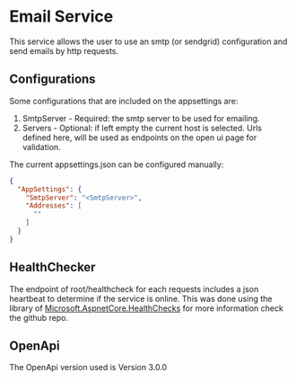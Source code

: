 # Email Service

This service allows the user to use an smtp (or sendgrid) configuration and send emails by http requests. 

## Configurations

Some configurations that are included on the appsettings are:

1. SmtpServer - Required: the smtp server to be used for emailing.
1. Servers - Optional: if left empty the current host is selected. Urls defined here, will be used as endpoints on the open ui page for validation.

The current appsettings.json can be configured manually:

```json
{
  "AppSettings": {
    "SmtpServer": "<SmtpServer>",
    "Addresses": [
      ""
    ]
  }
}

```

## HealthChecker

The endpoint of root/healthcheck for each requests includes a json heartbeat to determine if the service is online. This was done using the library of [Microsoft.AspnetCore.HealthChecks](https://github.com/dotnet-architecture/HealthChecks) for more information check the github repo.

## OpenApi

The OpenApi version used is Version 3.0.0
